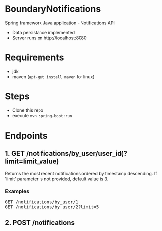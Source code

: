 # BoundaryNotifications
Spring framework Java application - Notifications API
- Data persistance implemented
- Server runs on http://localhost:8080

# Requirements
- jdk
- maven (`apt-get install maven` for linux)

# Steps
- Clone this repo
- execute `mvn spring-boot:run`

# Endpoints
## 1. GET /notifications/by_user/user_id(?limit=limit_value)
Returns the most recent notifications ordered by timestamp descending. If 'limit' parameter is not provided, default value is 3.
### Examples
<pre>GET /notifications/by_user/1
GET /notifications/by_user/2?limit=5</pre>
## 2. POST /notifications
